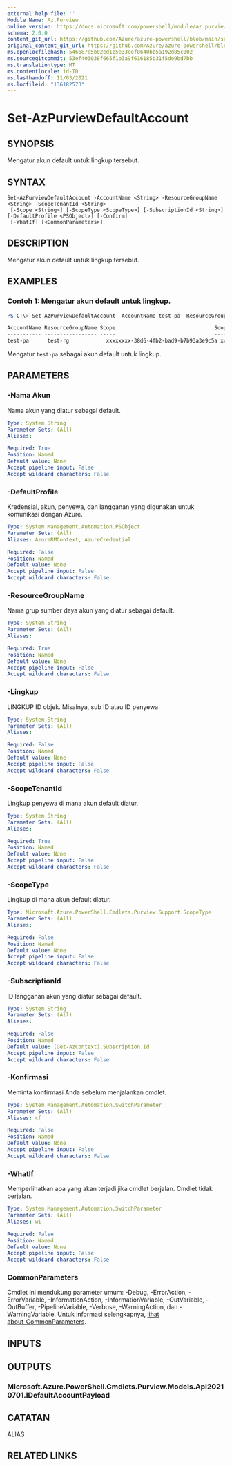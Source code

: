 ```yaml
---
external help file: ''
Module Name: Az.Purview
online version: https://docs.microsoft.com/powershell/module/az.purview/set-azpurviewdefaultaccount
schema: 2.0.0
content_git_url: https://github.com/Azure/azure-powershell/blob/main/src/Purview/help/Set-AzPurviewDefaultAccount.md
original_content_git_url: https://github.com/Azure/azure-powershell/blob/main/src/Purview/help/Set-AzPurviewDefaultAccount.md
ms.openlocfilehash: 546687e5b02ed1b5e33eef8640bb5a192d85c002
ms.sourcegitcommit: 53ef403038f665f1b3a9f616185b31f5de9bd7bb
ms.translationtype: MT
ms.contentlocale: id-ID
ms.lasthandoff: 11/03/2021
ms.locfileid: "136182573"
---
```

# Set-AzPurviewDefaultAccount

## SYNOPSIS
Mengatur akun default untuk lingkup tersebut.

## SYNTAX

```
Set-AzPurviewDefaultAccount -AccountName <String> -ResourceGroupName <String> -ScopeTenantId <String>
 [-Scope <String>] [-ScopeType <ScopeType>] [-SubscriptionId <String>] [-DefaultProfile <PSObject>] [-Confirm]
 [-WhatIf] [<CommonParameters>]
```

## DESCRIPTION
Mengatur akun default untuk lingkup tersebut.

## EXAMPLES

### Contoh 1: Mengatur akun default untuk lingkup.
```powershell
PS C:\> Set-AzPurviewDefaultAccount -AccountName test-pa -ResourceGroupName test-rg -ScopeTenantId xxxxxxxx-38d6-4fb2-bad9-b7b93a3e9c5a

AccountName ResourceGroupName Scope                                ScopeTenantId                        ScopeType SubscriptionId
----------- ----------------- -----                                -------------                        --------- --------------
test-pa      test-rg            xxxxxxxx-38d6-4fb2-bad9-b7b93a3e9c5a xxxxxxxx-38d6-4fb2-bad9-b7b93a3e9c5a Tenant    xxxxxxxx-1bf0-4dda-aec3
```

Mengatur `test-pa` sebagai akun default untuk lingkup.

## PARAMETERS

### -Nama Akun
Nama akun yang diatur sebagai default.

```yaml
Type: System.String
Parameter Sets: (All)
Aliases:

Required: True
Position: Named
Default value: None
Accept pipeline input: False
Accept wildcard characters: False
```

### -DefaultProfile
Kredensial, akun, penyewa, dan langganan yang digunakan untuk komunikasi dengan Azure.

```yaml
Type: System.Management.Automation.PSObject
Parameter Sets: (All)
Aliases: AzureRMContext, AzureCredential

Required: False
Position: Named
Default value: None
Accept pipeline input: False
Accept wildcard characters: False
```

### -ResourceGroupName
Nama grup sumber daya akun yang diatur sebagai default.

```yaml
Type: System.String
Parameter Sets: (All)
Aliases:

Required: True
Position: Named
Default value: None
Accept pipeline input: False
Accept wildcard characters: False
```

### -Lingkup
LINGKUP ID objek.
Misalnya, sub ID atau ID penyewa.

```yaml
Type: System.String
Parameter Sets: (All)
Aliases:

Required: False
Position: Named
Default value: None
Accept pipeline input: False
Accept wildcard characters: False
```

### -ScopeTenantId
Lingkup penyewa di mana akun default diatur.

```yaml
Type: System.String
Parameter Sets: (All)
Aliases:

Required: True
Position: Named
Default value: None
Accept pipeline input: False
Accept wildcard characters: False
```

### -ScopeType
Lingkup di mana akun default diatur.

```yaml
Type: Microsoft.Azure.PowerShell.Cmdlets.Purview.Support.ScopeType
Parameter Sets: (All)
Aliases:

Required: False
Position: Named
Default value: None
Accept pipeline input: False
Accept wildcard characters: False
```

### -SubscriptionId
ID langganan akun yang diatur sebagai default.

```yaml
Type: System.String
Parameter Sets: (All)
Aliases:

Required: False
Position: Named
Default value: (Get-AzContext).Subscription.Id
Accept pipeline input: False
Accept wildcard characters: False
```

### -Konfirmasi
Meminta konfirmasi Anda sebelum menjalankan cmdlet.

```yaml
Type: System.Management.Automation.SwitchParameter
Parameter Sets: (All)
Aliases: cf

Required: False
Position: Named
Default value: None
Accept pipeline input: False
Accept wildcard characters: False
```

### -WhatIf
Memperlihatkan apa yang akan terjadi jika cmdlet berjalan.
Cmdlet tidak berjalan.

```yaml
Type: System.Management.Automation.SwitchParameter
Parameter Sets: (All)
Aliases: wi

Required: False
Position: Named
Default value: None
Accept pipeline input: False
Accept wildcard characters: False
```

### CommonParameters
Cmdlet ini mendukung parameter umum: -Debug, -ErrorAction, -ErrorVariable, -InformationAction, -InformationVariable, -OutVariable, -OutBuffer, -PipelineVariable, -Verbose, -WarningAction, dan -WarningVariable. Untuk informasi selengkapnya, [lihat about_CommonParameters](http://go.microsoft.com/fwlink/?LinkID=113216).

## INPUTS

## OUTPUTS

### Microsoft.Azure.PowerShell.Cmdlets.Purview.Models.Api20210701.IDefaultAccountPayload

## CATATAN

ALIAS

## RELATED LINKS

